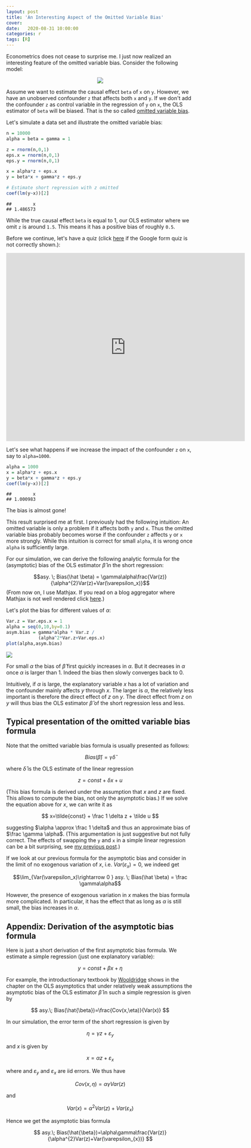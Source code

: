 ```yaml
---
layout: post
title: 'An Interesting Aspect of the Omitted Variable Bias'
cover: 
date:   2020-08-31 10:00:00
categories: r
tags: [R]
---
```


Econometrics does not cease to surprise me. I just now realized an interesting feature of the omitted variable bias. Consider the following model:

<center>
<img src="http://skranz.github.io/images/ovb/ovb1.svg" style="max-width: 100%;">
</center>


Assume we want to estimate the causal effect `beta` of `x` on `y`. However, we have an unobserved confounder `z` that affects both `x` and `y`. If we don't add the confounder `z` as control variable in the regression of `y` on `x`, the OLS estimator of `beta` will be biased. That is the so called [omitted variable bias](https://en.wikipedia.org/wiki/Omitted-variable_bias).

Let's simulate a data set and illustrate the omitted variable bias:


```r
n = 10000
alpha = beta = gamma = 1

z = rnorm(n,0,1)
eps.x = rnorm(n,0,1)
eps.y = rnorm(n,0,1)

x = alpha*z + eps.x
y = beta*x + gamma*z + eps.y

# Estimate short regression with z omitted
coef(lm(y~x))[2]
```

```
##        x 
## 1.486573
```

While the true causal effect `beta` is equal to 1, our OLS estimator where we omit `z` is around `1.5`. This means it has a positive bias of roughly `0.5`.

Before we continue, let's have a quiz (click [here](http://skranz.github.io/r/2020/08/31/ovb.html#ovb-quiz) if the Google form quiz is not correctly shown.):<a name="ovb-quiz"></a>

<iframe src="https://docs.google.com/forms/d/e/1FAIpQLScgM95rCBKaOwnCVv5g52NuNdlkn35N6ahSr-T9LcuBewd0NQ/viewform?embedded=true" width="640" height="505" frameborder="0" marginheight="0" marginwidth="0">Loading…</iframe>

Let's see what happens if we increase the impact of the confounder `z` on `x`, say to `alpha=1000`.


```r
alpha = 1000
x = alpha*z + eps.x
y = beta*x + gamma*z + eps.y
coef(lm(y~x))[2]
```

```
##        x 
## 1.000983
```

The bias is almost gone! 

This result surprised me at first. I previously had the following intuition: An omitted variable is only a problem if it affects both `y` and `x`.  Thus the omitted variable bias probably becomes worse if the confounder `z` affects `y` or `x` more strongly. While this intuition is correct for small `alpha`, it is wrong once `alpha` is sufficiently large.

<a name="mathjax"></a>For our simulation, we can derive the following analytic formula for the (asymptotic) bias of the OLS estimator $\hat \beta$ in the short regression:

$$asy. \; Bias(\hat \beta) = \gamma\alpha\frac{Var(z)}{\alpha^{2}Var(z)+Var(\varepsilon_x)}$$
(From now on, I use Mathjax. If you read on a blog aggregator where Mathjax is not well rendered click [here](http://skranz.github.io/r/2020/08/31/ovb.html#mathjax).)

Let's plot the bias for different values of $\alpha$:

```r
Var.z = Var.eps.x = 1
alpha = seq(0,10,by=0.1)
asym.bias = gamma*alpha * Var.z /
            (alpha^2*Var.z+Var.eps.x)
plot(alpha,asym.bias)
```
<img src="http://skranz.github.io/images/ovb/ovb2.svg" style="max-width: 100%;">

For small $\alpha$ the bias of $\hat \beta$ first quickly increases in $\alpha$. But it decreases in $\alpha$ once $\alpha$ is larger than 1. Indeed the bias then slowly converges back to 0.

Intuitively, if $\alpha$ is large, the explanatory variable $x$ has a lot of variation and the confounder mainly affects $y$ through $x$. The larger is $\alpha$, the relatively less important is therefore the direct effect of $z$ on $y$. The direct effect from $z$ on $y$ will thus bias the OLS estimator $\hat \beta$ of the short regression less and less.

## Typical presentation of the omitted variable bias formula

Note that the omitted variable bias formula is usually presented as follows:

$$
Bias(\hat \beta) = \gamma \hat \delta
$$

where $\hat \delta$ is the OLS estimate of the linear regression

$$
z = const + \delta x + u
$$

(This bias formula is derived under the assumption that $x$ and $z$ are fixed. This allows to compute the bias, not only the asymptotic bias.) If we solve the equation above for $x$, we can write it as

$$
x=\tilde{const} + \frac 1 \delta z + \tilde u
$$

suggesting $\alpha  \approx \frac 1 \delta$ and thus an approximate bias of $\frac \gamma \alpha$. (This argumentation is just suggestive but not fully correct. The effects of swapping the `y` and `x` in a simple linear regression can be a bit surprising, see [my previous post](http://skranz.github.io/r/2018/10/29/Curious_Regression.html).)

If we look at our previous formula for the asymptotic bias and consider in the limit of no exogenous variation of $x$, i.e. $Var(\varepsilon_x) = 0$, we indeed get

$$\lim_{Var(\varepsilon_x)\rightarrow 0 } asy. \; Bias(\hat \beta) = \frac \gamma\alpha$$

However, the presence of exogenous variation in $x$ makes the bias formula more complicated. In particular, it has the effect that as long as $\alpha$ is still small, the bias increases in $\alpha$.

## Appendix: Derivation of the asymptotic bias formula

Here is just a short derivation of the first asymptotic bias formula. We estimate a simple regression (just one explanatory variable):

$$
y=const+\beta x+\eta
$$

For example, the introductionary textbook by [Wooldridge](https://www.google.com/search?q=wooldridge+introductory+econometrics&oq=wooldridge+introductory+econometrics&aqs=chrome.0.69i59j69i60l3j0l3.1469j0j4&sourceid=chrome&ie=UTF-8)
shows in the chapter on the OLS asymptotics that under relatively
weak assumptions the asymptotic bias of the OLS estimator $\hat{\beta}$
in such a simple regression is given by

$$
asy.\; Bias(\hat{\beta})=\frac{Cov(x,\eta)}{Var(x)}
$$


In our simulation, the error term of the short regression is given
by

$$
\eta=\gamma z+\varepsilon_{y}
$$

and $x$ is given by

$$
x=\alpha z+\varepsilon_{x}
$$

where and $\varepsilon_{y}$ and $\varepsilon_{x}$ are iid errors.
We thus have

$$
Cov(x,\eta)=\alpha\gamma Var(z)
$$

and

$$
Var(x)=\alpha^{2}Var(z)+Var(\varepsilon_{x})
$$


Hence we get the asymptotic bias formula

$$
asy.\; Bias(\hat{\beta})=\alpha\gamma\frac{Var(z)}{\alpha^{2}Var(z)+Var(\varepsilon_{x})}
$$



